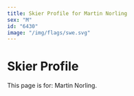 ```yaml
---
title: Skier Profile for Martin Norling
sex: "M"
id: "6430"
image: "/img/flags/swe.svg" 
---
```


# Skier Profile

This page is for: Martin Norling.
    